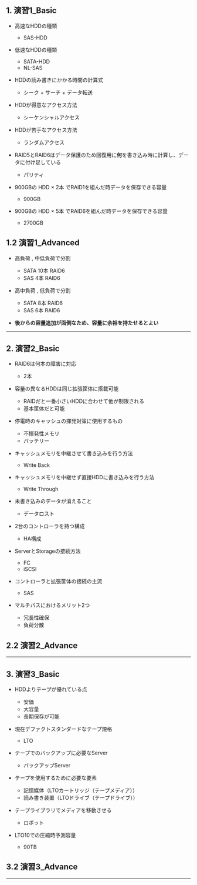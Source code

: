 ## 1. 演習1_Basic
- 高速なHDDの種類
  - SAS-HDD

- 低速なHDDの種類
  - SATA-HDD
  - NL-SAS

- HDDの読み書きにかかる時間の計算式
  - シーク + サーチ + データ転送

- HDDが得意なアクセス方法
  - シーケンシャルアクセス

- HDDが苦手なアクセス方法
  - ランダムアクセス

- RAID5とRAID6はデータ保護のため回復用に**何**を書き込み時に計算し、データに付け足している
  - パリティ

- 900GBの HDD × 2本 でRAID1を組んだ時データを保存できる容量
  - 900GB

- 900GBの HDD × 5本 でRAID6を組んだ時データを保存できる容量
  - 2700GB


## 1.2 演習1_Advanced

- 高負荷 , 中低負荷で分割
  - SATA 10本 RAID6
  - SAS 4本 RAID6

- 高中負荷 , 低負荷で分割
  - SATA 8本 RAID6
  - SAS 6本 RAID6
 
- **後からの容量追加が面倒なため、容量に余裕を持たせるとよい**
    
---


## 2. 演習2_Basic

- RAID6は何本の障害に対応
  - 2本

- 容量の異なるHDDは同じ拡張筐体に搭載可能
  - RAIDだと一番小さいHDDに合わせて他が制限される
  - 基本筐体だと可能

- 停電時のキャッシュの揮発対策に使用するもの
  - 不揮発性メモリ
  - バッテリー
  
- キャッシュメモリを中継させて書き込みを行う方法
  - Write Back
  
- キャッシュメモリを中継せず直接HDDに書き込みを行う方法
  - Write Through

- 未書き込みのデータが消えること
  - データロスト

- 2台のコントローラを持つ構成
  - HA構成

- ServerとStorageの接続方法
  - FC
  - iSCSI

- コントローラと拡張筐体の接続の主流
  - SAS

- マルチパスにおけるメリット2つ
  - 冗長性確保
  - 負荷分散


## 2.2 演習2_Advance


---

## 3. 演習3_Basic

- HDDよりテープが優れている点
  - 安価
  - 大容量
  - 長期保存が可能

- 現在デファクトスタンダードなテープ規格
  - LTO

- テープでのバックアップに必要なServer
  - バックアップServer

- テープを使用するために必要な要素
  - 記憶媒体（LTOカートリッジ（テープメディア））
  - 読み書き装置（LTOドライブ（テープドライブ））

- テープライブラリでメディアを移動させる
  - ロボット

- LTO10での圧縮時予測容量
  - 90TB

## 3.2 演習3_Advance



---
